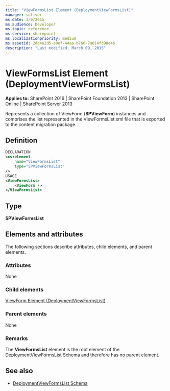 ```yaml
---
title: "ViewFormsList Element (DeploymentViewFormsList)"
manager: soliver
ms.date: 3/9/2015
ms.audience: Developer
ms.topic: reference
ms.service: sharepoint
ms.localizationpriority: medium
ms.assetid: 2de4a2d5-e0ef-44aa-b760-7a014f398e4b
description: "Last modified: March 09, 2015"
---
```


# ViewFormsList Element (DeploymentViewFormsList)

**Applies to:** SharePoint 2016 | SharePoint Foundation 2013 | SharePoint Online | SharePoint Server 2013
  
Represents a collection of ViewForm (**SPViewForm**) instances and comprises the list represented in the ViewFormsList.xml file that is exported to the content migration package.

## Definition

```XML
DECLARATION
<xs:element 
    name="ViewFormsList" 
    type="SPViewFormsList" 
/>
USAGE
<ViewFormsList>
    <ViewForm />
</ViewFormsList>

```

## Type

**SPViewFormsList**
  
## Elements and attributes

The following sections describe attributes, child elements, and parent elements.

### Attributes

None
   
### Child elements

[ViewForm Element (DeploymentViewFormsList)](viewform-element-deploymentviewformslist.md)
   
### Parent elements

None
   
### Remarks

The **ViewFormsList** element is the root element of the DeploymentViewFormsList Schema and therefore has no parent element. 
  
## See also

- [DeploymentViewFormsList Schema](deploymentviewformslist-schema.md)

